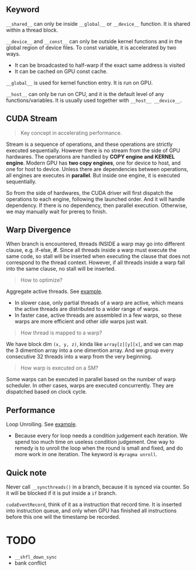 ## Keyword
`__shared__` can only be inside `__global__` or `__device__` function. It is shared within a thread block.

`__device__` and `__const__` can only be outside kernel functions and in the global region of device files. To const variable, it is accelerated by two ways.
- It can be broadcasted to half-warp if the exact same address is visited
- It can be cached on GPU const cache.

`__global__` is used for kernel function entry. It is run on GPU.

`__host__` can only be run on CPU, and it is the default level of any functions/variables. It is usually used together with `__host__ __device__`.

## CUDA Stream
> Key concept in accelerating performance.

Stream is a sequence of operations, and these operations are strictly executed sequentially.
However there is no stream from the side of GPU hardwares. The operations are handled by **COPY engine and KERNEL engine**.
Modern GPU has **two copy engines**, one for device to host, and one for host to device. 
Unless there are dependencies between operations, all engines are executes in **parallel**.
But inside one engine, it is executed sequentially.

So from the side of hardwares, the CUDA driver will first dispatch the operations to each engine, following the launched order.
And it will handle dependency. If there is no dependency, then parallel execution. Otherwise, we may manually wait for prereq to finish.

## Warp Divergence
When branch is encountered, threads INSIDE a warp may go into different clause, e.g. if-else, **if**. Since all threads inside a warp must execute the same code, so stall will be inserted when executing the clause that does not correspond to the thread context. However, if all threads inside a warp fall into the same clause, no stall will be inserted.

> How to optimize?

Aggregate active threads. See [example](./block_reduce.cu).
- In slower case, only partial threads of a warp are active, 
which means the active threads are distributed to a wider range of warps.
- In faster case, active threads are assembled in a few warps, so these warps are more efficient and other _idle_ warps just wait.

> How thread is mapped to a warp?

We have block dim `(x, y, z)`, kinda like `array[z][y][x]`, and we can map the 3 dimention array into a one dimention array.
And we group every consecutive 32 threads into a warp from the very beginning.

> How warp is executed on a SM?

Some warps can be executed in parallel based on the number of warp scheduler. In other cases, warps are executed concurrently. They are dispatched based on clock cycle.


## Performance
Loop Unrolling. See [example](./block_reduce.cu).
- Because every for loop needs a condition judgement each iteration. We spend too much time on useless condition judgement. One way to remedy is to unroll the loop when the round is small and fixed, and do more work in one iteration. The keyword is `#pragma unroll`.


## Quick note

Never call `__syncthreads()` in a branch, because it is synced via counter. So it will be blocked if it is put inside a `if` branch.

`cudaEventRecord`, think of it as a instruction that record time. It is inserted into instruction queue, and only when GPU has finished all instructions before this one will the timestamp be recorded.

# TODO
- `__shfl_down_sync`
- bank conflict